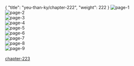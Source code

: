 { "title": "yeu-than-ky/chapter-222", "weight": 222 }
<img src="yeu-than-ky_0222_01-aa5ff9812042ff60a440803ae5344558.webp" alt="page-1" origin="http://1.bp.blogspot.com/-ChiItufyM0A/W2_iUI6r_RI/AAAAAAAAAlo/O6EYvuVlhcUhFRozKXS_1H9Hean4R8ThgCLcBGAs/s320/2.jpg?imgmax=0"><br/>
<img src="yeu-than-ky_0222_02-27bc41360dff330f9579ea6754d308af.webp" alt="page-2" origin="http://1.bp.blogspot.com/-qR9DZiXXsMw/W2_iULqSQyI/AAAAAAAAAls/0pOv1HFzkzwt_RSB1P70ZwaBBaCSglCMQCLcBGAs/s320/3.jpg?imgmax=0"><br/>
<img src="yeu-than-ky_0222_03-36ca3e83822bd0c7ed702b17bc8d14d7.webp" alt="page-3" origin="http://1.bp.blogspot.com/-LG4tZVmiZ3I/W2_iU47k1eI/AAAAAAAAAlw/uh46jqELDHQZfTCZutTmWsaa8iQUz95KgCLcBGAs/s320/4.jpg?imgmax=0"><br/>
<img src="yeu-than-ky_0222_04-1dfbee46ba461755626e704ae10639b0.webp" alt="page-4" origin="http://1.bp.blogspot.com/-Uezd6PMhX-g/W2_iVGnsSCI/AAAAAAAAAl0/kl_BAjpHWKcO0uXsmi5KZ6PKXDfeZHxAwCLcBGAs/s320/5.jpg?imgmax=0"><br/>
<img src="yeu-than-ky_0222_05-a342d0e1f2cbf3533cf12a6ef37953ac.webp" alt="page-5" origin="http://1.bp.blogspot.com/-b7JR2rME6BY/W2_iVHT568I/AAAAAAAAAl4/14S5WEHzuq8-cE4VOHISnPqggDUsgkQXACLcBGAs/s320/6.jpg?imgmax=0"><br/>
<img src="yeu-than-ky_0222_06-7ed186bc9c9839c66f2a2917e74fa9b4.webp" alt="page-6" origin="http://1.bp.blogspot.com/-QaRCZhz5lkc/W2_iVbrxT5I/AAAAAAAAAl8/63Rhsut6mCwNCs81KavvQ3PzT2Y7769QQCLcBGAs/s320/7.jpg?imgmax=0"><br/>
<img src="yeu-than-ky_0222_07-152864734b649afc24008e380141309a.webp" alt="page-7" origin="http://1.bp.blogspot.com/-IrEqH7lFrHs/W2_iVlAwIDI/AAAAAAAAAmA/wRrukYdDFRQsbhal5NHybnPOzQDiU6rWACLcBGAs/s320/8.jpg?imgmax=0"><br/>
<img src="yeu-than-ky_0222_08-9107c475c467cdd28c6ceff557ae10e7.webp" alt="page-8" origin="http://1.bp.blogspot.com/-_sIxXu-Q3k0/W2_iVsmCjeI/AAAAAAAAAmE/kQqueQM7XycGOdakZ3sGmZPqjvRNqgfuwCLcBGAs/s320/9.jpg?imgmax=0"><br/>
<img src="yeu-than-ky_0222_09-0dffeabd570b577a89a17a5119ba0a62.webp" alt="page-9" origin="http://1.bp.blogspot.com/-RTCFPT1_c6Y/W2_iT_kUH-I/AAAAAAAAAlk/RKMQKcAO1ecqnkn-o3Zo8IGmqvg6c8HZQCLcBGAs/s320/10.jpg?imgmax=0"><br/>
<br/><a class="nextchap" href="/yeu-than-ky/chapter-223">chapter-223</a>
